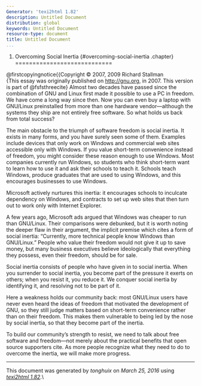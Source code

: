 ```yaml
---
Generator: 'texi2html 1.82'
description: Untitled Document
distribution: global
keywords: Untitled Document
resource-type: document
title: Untitled Document
...
```


1. Overcoming Social Inertia {#overcoming-social-inertia .chapter}
============================

@firstcopyingnotice{{Copyright © 2007, 2009 Richard Stallman\
 {This essay was originally published on <http://gnu.org>, in 2007. This
version is part of @fsfsthreecite} Almost two decades have passed since
the combination of GNU and Linux first made it possible to use a PC in
freedom. We have come a long way since then. Now you can even buy a
laptop with GNU/Linux preinstalled from more than one hardware
vendor—although the systems they ship are not entirely free software. So
what holds us back from total success?

The main obstacle to the triumph of software freedom is social inertia.
It exists in many forms, and you have surely seen some of them. Examples
include devices that only work on Windows and commercial web sites
accessible only with Windows. If you value short-term convenience
instead of freedom, you might consider these reason enough to use
Windows. Most companies currently run Windows, so students who think
short-term want to learn how to use it and ask their schools to teach
it. Schools teach Windows, produce graduates that are used to using
Windows, and this encourages businesses to use Windows.

Microsoft actively nurtures this inertia: it encourages schools to
inculcate dependency on Windows, and contracts to set up web sites that
then turn out to work only with Internet Explorer.

A few years ago, Microsoft ads argued that Windows was cheaper to run
than GNU/Linux. Their comparisons were debunked, but it is worth noting
the deeper flaw in their argument, the implicit premise which cites a
form of social inertia: “Currently, more technical people know Windows
than GNU/Linux.” People who value their freedom would not give it up to
save money, but many business executives believe ideologically that
everything they possess, even their freedom, should be for sale.

Social inertia consists of people who have given in to social inertia.
When you surrender to social inertia, you become part of the pressure it
exerts on others; when you resist it, you reduce it. We conquer social
inertia by identifying it, and resolving not to be part of it.

Here a weakness holds our community back: most GNU/Linux users have
never even heard the ideas of freedom that motivated the development of
GNU, so they still judge matters based on short-term convenience rather
than on their freedom. This makes them vulnerable to being led by the
nose by social inertia, so that they become part of the inertia.

To build our community’s strength to resist, we need to talk about free
software and freedom—not merely about the practical benefits that open
source supporters cite. As more people recognize what they need to do to
overcome the inertia, we will make more progress.

------------------------------------------------------------------------

This document was generated by *tonghuix* on *March 25, 2016* using
[*texi2html 1.82*](http://www.nongnu.org/texi2html/).\

